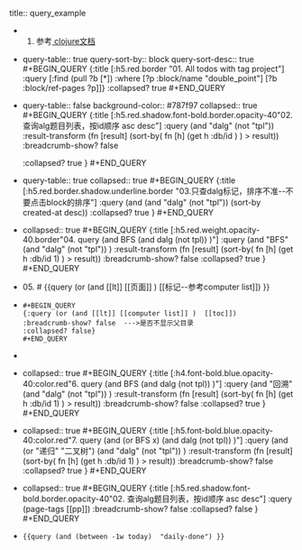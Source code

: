 title:: query_example

- <ol> <li>参考<a href=https://clojuredocs.org/clojure.core/sort-by> clojure文档</a></li> </ol>
- query-table:: true
  query-sort-by:: block
  query-sort-desc:: true
  #+BEGIN_QUERY
  {:title [:h5.red.border "01. All todos with tag project"]
   :query [:find (pull ?b [*])
         :where
         [?p :block/name "double_point"]
         [?b :block/ref-pages ?p]]}
  :collapsed? true
  #+END_QUERY
- query-table:: false
  background-color:: #787f97
  collapsed:: true
  #+BEGIN_QUERY 
  {:title [:h5.red.shadow.font-bold.border.opacity-40"02. 查询alg题目列表，按id顺序 asc desc"]
  :query (and "dalg" (not "tpl")) 
  :result-transform (fn [result]
                          (sort-by(  fn [h]
                                    (get h :db/id )  ) > result))
  :breadcrumb-show? false
  
  :collapsed?  true
  }
  #+END_QUERY
- query-table:: true
  collapsed:: true
  #+BEGIN_QUERY
   {:title  [:h5.red.border.shadow.underline.border "03.只查dalg标记，排序不准--不要点击block的排序"]
     :query (and (and "dalg" (not "tpl"))  (sort-by created-at desc))
    :collapsed? true
  }
  #+END_QUERY
- collapsed:: true
  #+BEGIN_QUERY 
  {:title [:h5.red.weight.opacity-40.border"04. query (and BFS (and dalg (not  tpl)) )"]
  :query (and "BFS" (and "dalg" (not  "tpl")) )
  :result-transform (fn [result]
                          (sort-by(  fn [h]
                                    (get h :db/id 1)  ) > result))
  :breadcrumb-show? false
  :collapsed? true
  }
  #+END_QUERY
- <span class=red>05. #  {{query (or (and [[lt]] [[页面]] )  [[标记--参考computer list]]) }}</span>
- ```
  #+BEGIN_QUERY 
  {:query (or (and [[lt]] [[computer list]] )  [[toc]]) 
  :breadcrumb-show? false  --->是否不显示父目录
  :collapsed? false}
  #+END_QUERY
  ```
-
- collapsed:: true
  #+BEGIN_QUERY 
  {:title [:h4.font-bold.blue.opacity-40:color.red"6. query (and BFS (and dalg (not  tpl)) )"]
  :query (and "回溯" (and "dalg" (not  "tpl")) )
  :result-transform (fn [result]
                          (sort-by(  fn [h]
                                    (get h :db/id 1)  ) > result))
  :breadcrumb-show?  false
  :collapsed? true
  }
  #+END_QUERY
- collapsed:: true
  #+BEGIN_QUERY 
  {:title [:h5.font-bold.blue.opacity-40:color.red"7. query (and (or BFS  x) (and dalg (not  tpl)) )"]
  :query (and  (or "递归"  "二叉树") (and "dalg" (not  "tpl")) )
  :result-transform (fn [result]
                          (sort-by(  fn [h]
                                    (get h :db/id 1)  ) > result))
  :breadcrumb-show?  false
  :collapsed? true
  }
  #+END_QUERY
- collapsed:: true
  #+BEGIN_QUERY 
  {:title [:h5.red.shadow.font-bold.border.opacity-40"02. 查询alg题目列表，按id顺序 asc desc"]
  :query (page-tags [[pp]])
  :breadcrumb-show? false
  :collapsed?  false
  }
  #+END_QUERY
- ```
  {{query (and (between -1w today)  "daily-done") }}
  ```